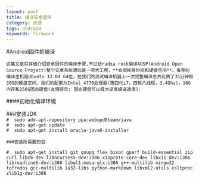 ```yaml
---
layout: post
title: 编译安卓固件
category: 资源
tags: android
keywords: firework
---
```



#Android固件的编译  

	这篇文章将详细介绍安卓固件的编译步骤,不过给radxa rock编译AOSP(Android Open Source Project)整个安卓系统源码是一项大工程，**会很耗费时间和硬盘空间**。推荐的编译主机是Ubuntu 12.04 64位。在我们的测试编译机器上一次完整编译总共花费了35分钟和30G的硬盘空间，我们的配置为Intel 4770处理器(第四代i7，四核八线程，3.4Ghz)，16G内存和256G固态硬盘(友情提示: 固态硬盘可以极大提高编译速度).  
####初始化编译环境  

###安装JDK  
`#  sudo add-apt-repository ppa:webupd8team/java`  
`#  sudo apt-get update`  
`#  sudo apt-get install oracle-java6-installer`  

	###安装所需要的包  
`#  sudo apt-get install git gnupg flex bison gperf build-essential zip curl libc6-dev libncurses5-dev:i386 x11proto-core-dev libx11-dev:i386 libreadline6-dev:i386 libgl1-mesa-glx:i386 g++-multilib mingw32 tofrodos gcc-multilib ia32-libs python-markdown libxml2-utils xsltproc zlib1g-dev:i386`



